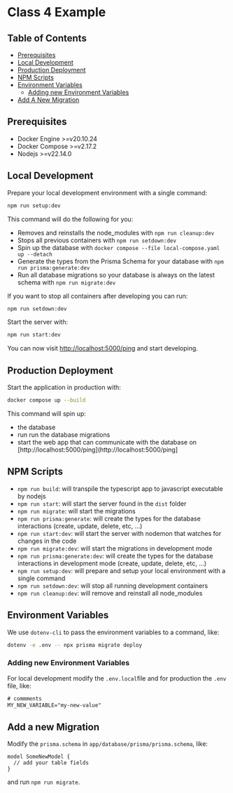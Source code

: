 # Class 4 Example

## Table of Contents


* [Prerequisites](#prerequisites)
* [Local Development](#local-development)
* [Production Deployment](#production-deployment)
* [NPM Scripts](#npm-scripts)
* [Environment Variables](#environment-variables)
  * [Adding new Environment Variables](#adding-new-environment-variables)
* [Add A New Migration](#add-a-new-migration)

## Prerequisites

* Docker Engine >=v20.10.24
* Docker Compose >=v2.17.2
* Nodejs >=v22.14.0

## Local Development

Prepare your local development environment with a single command:

```sh
npm run setup:dev
```

This command will do the following for you:
* Removes and reinstalls the node_modules with `npm run cleanup:dev`
* Stops all previous containers with `npm run setdown:dev`
* Spin up the database with `docker compose --file local-compose.yaml up --detach`
* Generate the types from the Prisma Schema for your database with `npm run prisma:generate:dev`
* Run all database migrations so your database is always on the latest schema with `npm run migrate:dev`

If you want to stop all containers after developing you can run:

```sh
npm run setdown:dev
```

Start the server with:

```sh
npm run start:dev
```

You can now visit [http://localhost:5000/ping](http://localhost:5000/ping) and start developing.

## Production Deployment

Start the application in production with:

```sh
docker compose up --build
```

This command will spin up:
* the database
* run run the database migrations
* start the web app that can communicate with the database on [http://localhost:5000/ping](http://localhost:5000/ping]

## NPM Scripts

* `npm run build`: will transpile the typescript app to javascript executable by nodejs
* `npm run start`: will start the server found in the `dist` folder
* `npm run migrate`: will start the migrations
* `npm run prisma:generate`: will create the types for the database interactions (create, update, delete, etc, ...)
* `npm run start:dev`: will start the server with nodemon that watches for changes in the code
* `npm run migrate:dev`: will start the migrations in development mode
* `npm run prisma:generate:dev`: will create the types for the database interactions in development mode (create, update, delete, etc, ...)
* `npm run setup:dev`: will prepare and setup your local environment with a single command
* `npm run setdown:dev`: will stop all running development containers
* `npm run cleanup:dev`: will remove and reinstall all node_modules

## Environment Variables

We use `dotenv-cli` to pass the environment variables to a command, like:

```sh
dotenv -e .env -- npx prisma migrate deploy
```

### Adding new Environment Variables

For local development modify the `.env.local`file and for production the `.env` file, like:

```txt
# commments
MY_NEW_VARIABLE="my-new-value"
```

## Add a new Migration

Modify the `prisma.schema` in `app/database/prisma/prisma.schema`, like:

```prisma
model SomeNewModel {
  // add your table fields
}
```

and run `npm run migrate`.
